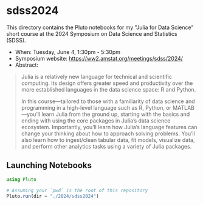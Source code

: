 # sdss2024

This directory contains the Pluto notebooks for my "Julia for Data Science" short course at the 2024 Symposium on Data Science and Statistics (SDSS).

- When: Tuesday, June 4, 1:30pm - 5:30pm
- Symposium website: https://ww2.amstat.org/meetings/sdss/2024/
- Abstract:

> Julia is a relatively new language for technical and scientific computing. Its design offers greater speed and productivity over the more established languages in the data science space: R and Python.
>
> In this course—tailored to those with a familiarity of data science and programming in a high-level language such as R, Python, or MATLAB—you’ll learn Julia from the ground up, starting with the basics and ending with using the core packages in Julia’s data science ecosystem. Importantly, you’ll learn how Julia’s language features can change your thinking about how to approach solving problems. You’ll also learn how to ingest/clean tabular data, fit models, visualize data, and perform other analytics tasks using a variety of Julia packages.


## Launching Notebooks

```julia
using Pluto

# Assuming your `pwd` is the root of this repository
Pluto.run(dir = "./2024/sdss2024")
```
